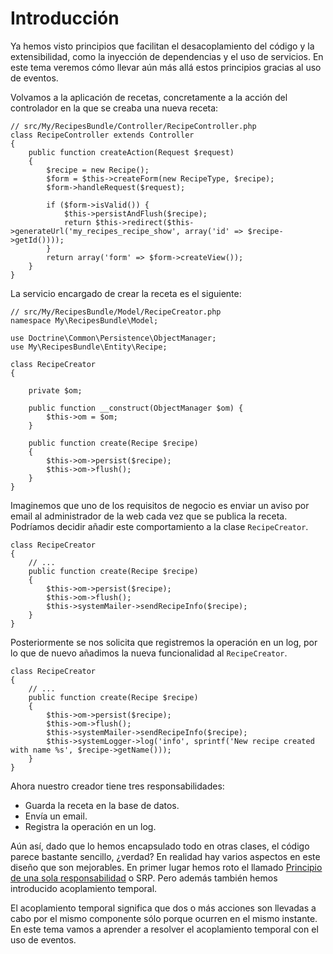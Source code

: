 # Introducción

Ya hemos visto principios que facilitan el desacoplamiento del código y la extensibilidad, como la inyección de dependencias y el uso de servicios. En este tema veremos cómo llevar aún más allá estos principios gracias al uso de eventos.

Volvamos a la aplicación de recetas, concretamente a la acción del controlador en la que se creaba una nueva receta:

```
// src/My/RecipesBundle/Controller/RecipeController.php
class RecipeController extends Controller
{
    public function createAction(Request $request)
    {
        $recipe = new Recipe();
        $form = $this->createForm(new RecipeType, $recipe);
        $form->handleRequest($request);

        if ($form->isValid()) {
            $this->persistAndFlush($recipe);
            return $this->redirect($this->generateUrl('my_recipes_recipe_show', array('id' => $recipe->getId())));
        }
        return array('form' => $form->createView());
    }
}
```

La servicio encargado de crear la receta es el siguiente:

```
// src/My/RecipesBundle/Model/RecipeCreator.php
namespace My\RecipesBundle\Model;

use Doctrine\Common\Persistence\ObjectManager;
use My\RecipesBundle\Entity\Recipe;

class RecipeCreator
{

    private $om;

    public function __construct(ObjectManager $om) {
        $this->om = $om;
    }

    public function create(Recipe $recipe)
    {
        $this->om->persist($recipe);
        $this->om->flush();
    }
}
```


Imaginemos que uno de los requisitos de negocio es enviar un aviso por email al administrador de la web cada vez que se publica la receta. Podríamos decidir añadir este comportamiento a la clase `RecipeCreator`.


```
class RecipeCreator
{
    // ...
    public function create(Recipe $recipe)
    {
        $this->om->persist($recipe);
        $this->om->flush();
        $this->systemMailer->sendRecipeInfo($recipe);
    }
}
```

Posteriormente se nos solicita que registremos la operación en un log, por lo que de nuevo añadimos la nueva funcionalidad al `RecipeCreator`.

```
class RecipeCreator
{
    // ...
    public function create(Recipe $recipe)
    {
        $this->om->persist($recipe);
        $this->om->flush();
        $this->systemMailer->sendRecipeInfo($recipe);
        $this->systemLogger->log('info', sprintf('New recipe created with name %s', $recipe->getName()));
    }
}
```

Ahora nuestro creador tiene tres responsabilidades:

- Guarda la receta en la base de datos.
- Envía un email.
- Registra la operación en un log.


Aún así, dado que lo hemos encapsulado todo en otras clases, el código parece bastante sencillo, ¿verdad? En realidad hay varios aspectos en este diseño que son mejorables. En primer lugar hemos roto el llamado [Principio de una sola responsabilidad](https://docs.google.com/file/d/0ByOwmqah_nuGNHEtcU5OekdDMkk/edit) o SRP. Pero además también hemos introducido acoplamiento temporal.

El acoplamiento temporal significa que dos o más acciones son llevadas a cabo por el mismo componente sólo porque ocurren en el mismo instante. En este tema vamos a aprender a resolver el acoplamiento temporal con el uso de eventos.



